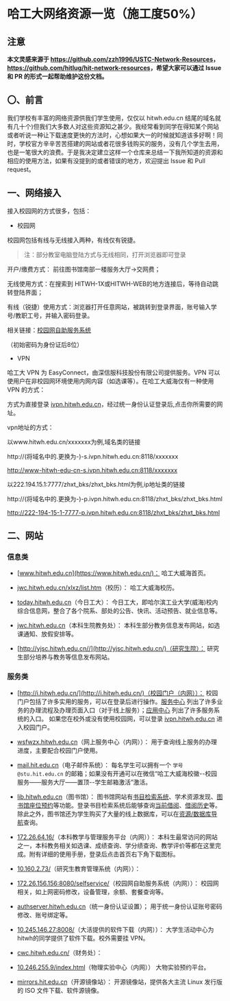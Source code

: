 # 哈工大网络资源一览（施工度50%）

## 注意

**本文灵感来源于 <https://github.com/zzh1996/USTC-Network-Resources>，<https://github.com/hitlug/hit-network-resources>，希望大家可以通过 Issue 和 PR 的形式一起帮助维护这份文档。**

## 〇、前言

我们学校有丰富的网络资源供我们学生使用，仅仅以 hitwh.edu.cn 结尾的域名就有几十个)但我们大多数人对这些资源知之甚少。我经常看到同学在得知某个网站或者听说一种让下载速度更快的方法时，心想如果大一的时候就知道该多好啊！同时，学校官方辛辛苦苦搭建的网站或者花很多钱购买的服务，没有几个学生去用，也是一笔很大的浪费。于是我决定建立这样一个仓库来总结一下我所知道的资源和相应的使用方法，如果有没提到的或者错误的地方，欢迎提出 Issue 和 Pull request。

## 一、网络接入

接入校园网的方式很多，包括：

* 校园网

校园网包括有线与无线接入两种，有线仅有锐捷。

> 注：部分教室电脑登陆方式与无线相同，打开浏览器即可登录

开户/缴费方式： 前往图书馆南部一楼服务大厅->交网费；

无线使用方式：在搜索到 HITWH-1X或HITWH-WEB的地方连接后，等待自动跳转登陆界面；

有线（锐捷）使用方式：浏览器打开任意网站，被跳转到登录界面，账号输入学号/教职工号，并输入密码登录。

相关链接：[校园网自助服务系统](http://172.26.156.156:8080/selfservice/)

（初始密码为身份证后8位）

* VPN

哈工大 VPN 为 EasyConnect，由深信服科技股份有限公司提供服务。VPN 可以使用户在非校园网环境使用内网内容（如选课等）。在哈工大威海仅有一种使用 VPN 的方式：

方式为直接登录 [ivpn.hitwh.edu.cn](https://ivpn.hitwh.edu.cn/)，经过统一身份认证登录后,点击你所需要的网址。

vpn地址的方式：

以www.hitwh.edu.cn/xxxxxxx为例,域名类的链接

http://(将域名中的.更换为-)-s.ivpn.hitwh.edu.cn:8118/xxxxxxx

http://www-hitwh-edu-cn-s.ivpn.hitwh.edu.cn:8118/xxxxxxx

以222.194.15.1:7777/zhxt_bks/zhxt_bks.html为例,ip地址类的链接

http://(将域名中的.更换为-)-p.ivpn.hitwh.edu.cn:8118/zhxt_bks/zhxt_bks.html

http://222-194-15-1-7777-p.ivpn.hitwh.edu.cn:8118/zhxt_bks/zhxt_bks.html

## 二、网站

### 信息类

* [www.hitwh.edu.cn](https://www.hitwh.edu.cn/)：
哈工大威海首页。

* [jwc.hitwh.edu.cn/xlxz/list.htm](http://jwc.hitwh.edu.cn/xlxz/list.htm)（校历）：
哈工大威海校历。

* [today.hitwh.edu.cn](http://today.hitwh.edu.cn/)（今日工大）：
今日工大，即哈尔滨工业大学(威海)校内综合信息网，整合了各个院系、部处的公告、快讯、活动预告、就业信息等。

* [jwc.hitwh.edu.cn](http://jwc.hitwh.edu.cn/)（本科生院教务处）：
本科生部分教务信息发布网站，如选课通知、放假安排等。

* [http://yjsc.hitwh.edu.cn//](http://yjsc.hitwh.edu.cn/)（研究生院）：
研究生部分培养与教务等信息发布网站。

### 服务类

* [http://i.hitwh.edu.cn/](http://i.hitwh.edu.cn/)（校园门户（内网））：
校园门户包括了许多实用的服务，可以在登录后进行操作。[服务中心](http://i.hitwh.edu.cn/mhsy/fwzxsy) 列出了许多业务的办理流程及办理页面入口（对于线上服务）；[应用中心](http://i.hitwh.edu.cn/mhsy/yyzx) 列出了许多服务系统的入口。
如果您在校外或没有使用校园网，可以登录 [ivpn.hitwh.edu.cn](https://ivpn.hitwh.edu.cn/) 进入校园门户。

* [wsfwzx.hitwh.edu.cn](http://wsfwzx.hitwh.edu.cn/)（网上服务中心（内网））：
用于查询线上服务的办理进度，主要配合校园门户使用。

* [mail.hit.edu.cn](https://mail.hit.edu.cn/)（电子邮件系统）：
每名学生可以拥有一个 `学号@stu.hit.edu.cn` 的邮箱；如果没有开通可以在微信“哈工大威海校徽--校园服务——服务大厅——置顶--学生邮箱激活”激活。

* [lib.hitwh.edu.cn](http://www.lib.hitwh.edu.cn/)（图书馆）：
图书馆网站有[书目检索系统](http://222.194.14.124:8080/)、学术资源发现、[图书馆座位预约]()等功能。登录书目检索系统后能够查询[当前借阅](http://222.194.14.124:8080/reader/book_lst.php)、[借阅历史](http://222.194.14.124:8080/reader/book_hist.php)等。
除此之外，图书馆还为学生购买了大量的线上数据库，可以在[资源/数据库导航](http://lib.hitwh.edu.cn/zwsjk/list.htm)查询。

* [172.26.64.16/](http://172.26.64.16/)（本科教学与管理服务平台（内网））：
本科生最常访问的网站之一，本科教务相关如选课、成绩查询、学分绩查询、教学评价等都在这里完成。附有详细的使用手册，登录后点击首页右下角下载图标。

* [10.160.2.73/](http://10.160.2.73/)（研究生教育管理系统（内网））：

* [172.26.156.156:8080/selfservice/](http://172.26.156.156:8080/selfservice/)（校园网自助服务系统（内网））：
校园网相关，如上网密码修改，设备管理，余额、套餐查询等。

* [authserver.hitwh.edu.cn](https://authserver.hitwh.edu.cn)（统一身份认证设置）；
用于统一身份认证账号密码修改、账号绑定等。

* [10.245.146.27:8008/](http://10.245.146.27:8008/)（大活提供的软件下载（内网））：
大学生活动中心为hitwh的同学提供了软件下载。校外需要挂 VPN。

* [cwc.hitwh.edu.cn/](http://cwc.hitwh.edu.cn/)（财务处）：

* [10.246.255.9/index.html](http://10.246.255.9/index.html)（物理实验中心（内网））
大物实验预约平台。

* [mirrors.hit.edu.cn](https://mirrors.hit.edu.cn/)（开源镜像站）：
开源镜像站，提供各大主流 Linux 发行版的 ISO 文件下载、软件源镜像。

